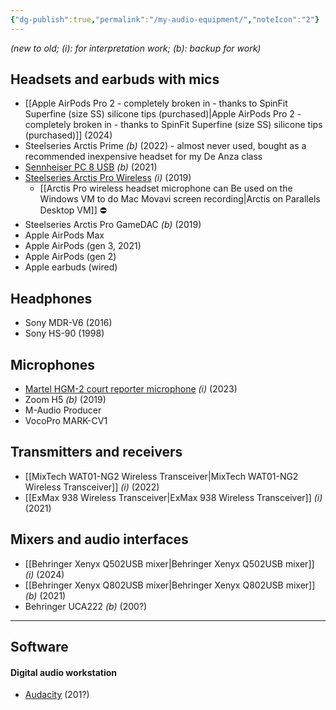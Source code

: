 ```yaml
---
{"dg-publish":true,"permalink":"/my-audio-equipment/","noteIcon":"2"}
---
```



*(new to old; (i): for interpretation work; (b): backup for work)*

## Headsets and earbuds with mics
- [[Apple AirPods Pro 2 - completely broken in - thanks to SpinFit Superfine (size SS) silicone tips (purchased)\|Apple AirPods Pro 2 - completely broken in - thanks to SpinFit Superfine (size SS) silicone tips (purchased)]] (2024)
- Steelseries Arctis Prime *(b)* (2022) - almost never used, bought as a recommended inexpensive headset for my De Anza class
- [Sennheiser PC 8 USB](https://sennheiser.pl/d/817aff6d02bcc04e331a9a4eca22e69a) *(b)* (2021)
- [Steelseries Arctis Pro Wireless](https://steelseries.com/gaming-headsets/arctis-pro-wireless) *(i)* (2019)
	- [[Arctis Pro wireless headset microphone can Be used on the Windows VM to do Mac Movavi screen recording\|Arctis on Parallels Desktop VM]] ⛔️
- Steelseries Arctis Pro GameDAC *(b)* (2019)
- Apple AirPods Max
- Apple AirPods (gen 3, 2021)
- Apple AirPods (gen 2)
- Apple earbuds (wired)

## Headphones
- Sony MDR-V6 (2016)
- Sony HS-90 (1998)

## Microphones
- [Martel HGM-2 court reporter microphone](https://martelelectronics.com/hgm-2-court-reporter-microphone-w-battery-tester-built-in/?srsltid=AfmBOoo5TYr7rn-xIey-8QRzSBOMS9bl_Il7ST1srP6B9vMUrXje0QrA) *(i)* (2023)
- Zoom H5 *(b)* (2019)
- M-Audio Producer
- VocoPro MARK-CV1

## Transmitters and receivers
- [[MixTech WAT01-NG2 Wireless Transceiver\|MixTech WAT01-NG2 Wireless Transceiver]] *(i)* (2022)
- [[ExMax 938 Wireless Transceiver\|ExMax 938 Wireless Transceiver]] *(i)* (2021)

## Mixers and audio interfaces
- [[Behringer Xenyx Q502USB mixer\|Behringer Xenyx Q502USB mixer]] *(i)* (2024)
- [[Behringer Xenyx Q802USB mixer\|Behringer Xenyx Q802USB mixer]] *(b)* (2021)
- Behringer UCA222 *(b)* (200?)

---
## Software

#### Digital audio workstation 
- [Audacity](https://www.audacityteam.org/) (201?)